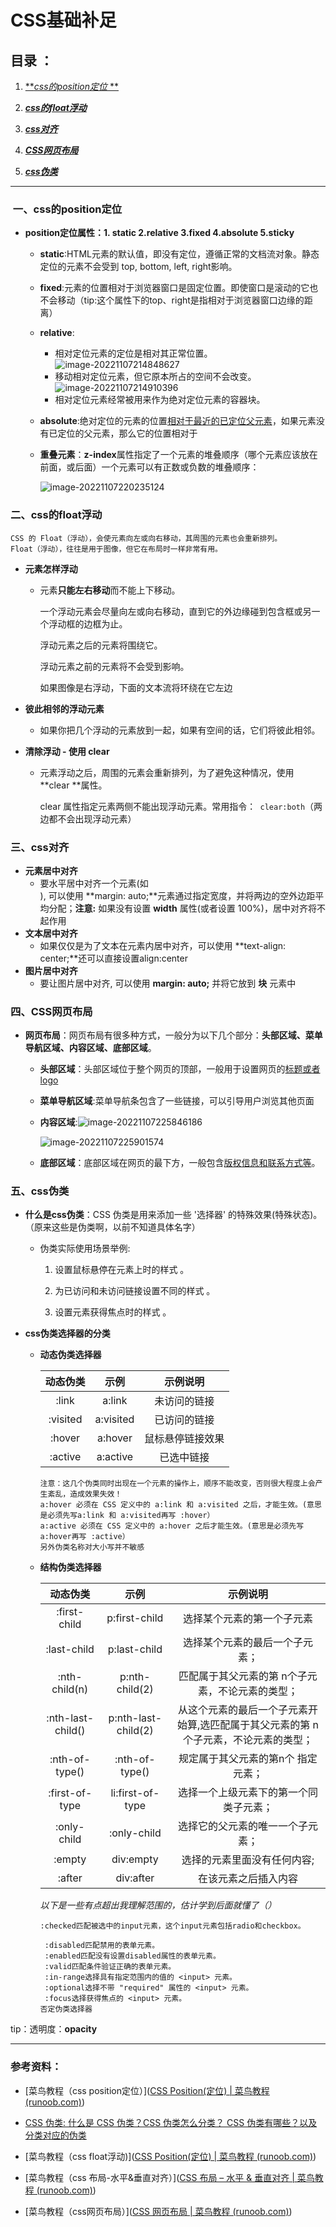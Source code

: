 

# CSS基础补足

## 目录 ：

  1. <a href=#t1>***css的position定位* **</a>

  2. ***<a href=#t3>css的float浮动</a>***

  3. ***<a href=#t4>css对齐</a>***

  4. ***<a href=#t5>CSS网页布局</a>***

   5. <a href=#t2>***css伪类***</a>

      


-----------



### <a name=t1> 一、css的position定位</a>

* **position定位属性：1. static 2.relative 3.fixed 4.absolute 5.sticky**
  
  * **static**:HTML元素的默认值，即没有定位，遵循正常的文档流对象。静态定位的元素不会受到 top, bottom, left, right影响。
  
  * **fixed**:元素的位置相对于浏览器窗口是固定位置。即使窗口是滚动的它也不会移动（tip:这个属性下的top、right是指相对于浏览器窗口边缘的距离）
  
  * **relative**:
  
    * 相对定位元素的定位是相对其正常位置。![image-20221107214848627](C:\Users\BPRQ\AppData\Roaming\Typora\typora-user-images\image-20221107214848627.png)
    * 移动相对定位元素，但它原本所占的空间不会改变。![image-20221107214910396](C:\Users\BPRQ\AppData\Roaming\Typora\typora-user-images\image-20221107214910396.png)
    * 相对定位元素经常被用来作为绝对定位元素的容器块。
  
  * **absolute**:绝对定位的元素的位置<u>相对于最近的已定位父元素</u>，如果元素没有已定位的父元素，那么它的位置相对于<html>
  
  * **重叠元素**：**z-index**属性指定了一个元素的堆叠顺序（哪个元素应该放在前面，或后面）一个元素可以有正数或负数的堆叠顺序：
  
    ![image-20221107220235124](C:\Users\BPRQ\AppData\Roaming\Typora\typora-user-images\image-20221107220235124.png)



### <a name=t3>二、css的float浮动</a>

```
CSS 的 Float（浮动），会使元素向左或向右移动，其周围的元素也会重新排列。
Float（浮动），往往是用于图像，但它在布局时一样非常有用。
```

* **元素怎样浮动**

  * 元素**只能左右移动**而不能上下移动。

    一个浮动元素会尽量向左或向右移动，直到它的外边缘碰到包含框或另一个浮动框的边框为止。

    浮动元素之后的元素将围绕它。

    浮动元素之前的元素将不会受到影响。
  
    如果图像是右浮动，下面的文本流将环绕在它左边
  
* **彼此相邻的浮动元素**
  
  * 如果你把几个浮动的元素放到一起，如果有空间的话，它们将彼此相邻。
  
* **清除浮动 - 使用 clear**
  
  * 元素浮动之后，周围的元素会重新排列，为了避免这种情况，使用 **clear **属性。
  
    clear 属性指定元素两侧不能出现浮动元素。常用指令：` clear:both`（两边都不会出现浮动元素）
  
    
  

### <a name=t4>三、css对齐</a>

* **元素居中对齐**
  * 要水平居中对齐一个元素(如 <div>), 可以使用 **margin: auto;**元素通过指定宽度，并将两边的空外边距平均分配；**注意:** 如果没有设置 **width** 属性(或者设置 100%)，居中对齐将不起作用
* **文本居中对齐**
  * 如果仅仅是为了文本在元素内居中对齐，可以使用 **text-align: center;**还可以直接设置align:center
* **图片居中对齐**
  * 要让图片居中对齐, 可以使用 **margin: auto;** 并将它放到 **块** 元素中



### <a name=t5>四、CSS网页布局</a>

* **网页布局**：网页布局有很多种方式，一般分为以下几个部分：**头部区域、菜单导航区域、内容区域、底部区域**。

  * **头部区域**：头部区域位于整个网页的顶部，一般用于设置网页的<u>标题或者 logo</u>

  * **菜单导航区域**:菜单导航条包含了一些链接，可以引导用户浏览其他页面

  * **内容区域**:![image-20221107225846186](C:\Users\BPRQ\AppData\Roaming\Typora\typora-user-images\image-20221107225846186.png)

    ![image-20221107225901574](C:\Users\BPRQ\AppData\Roaming\Typora\typora-user-images\image-20221107225901574.png)

  * **底部区域**：底部区域在网页的最下方，一般包含<u>版权信息和联系方式等</u>。



### <a name=t2>五、css伪类</a>

* **什么是css伪类**：CSS 伪类是用来添加一些 '选择器' 的特殊效果(特殊状态)。（原来这些是伪类啊，以前不知道具体名字）

  * 伪类实际使用场景举例:

    1. 设置鼠标悬停在元素上时的样式 。

    2. 为已访问和未访问链接设置不同的样式 。

    3. 设置元素获得焦点时的样式 。

* **css伪类选择器的分类**

    * **动态伪类选择器**

      | 动态伪类 |   示例    |     示例说明     |
      | :------: | :-------: | :--------------: |
      |  :link   |  a:link   |   未访问的链接   |
      | :visited | a:visited |   已访问的链接   |
      |  :hover  |  a:hover  | 鼠标悬停链接效果 |
      | :active  | a:active  |    已选中链接    |
    
      ```
      注意：这几个伪类同时出现在一个元素的操作上，顺序不能改变，否则很大程度上会产生紊乱，造成效果失效！
      a:hover 必须在 CSS 定义中的 a:link 和 a:visited 之后，才能生效。(意思是必须先写a:link 和 a:visited再写 :hover）
      a:active 必须在 CSS 定义中的 a:hover 之后才能生效。(意思是必须先写a:hover再写 :active）
      另外伪类名称对大小写并不敏感 
      ```
    
    * **结构伪类选择器**
    
        |     动态伪类      |        示例         |                           示例说明                           |
        | :---------------: | :-----------------: | :----------------------------------------------------------: |
        |   :first-child    |    p:first-child    |                  选择某个元素的第一个子元素                  |
        |    :last-child    |    p:last-child     |                选择某个元素的最后一个子元素；                |
        |   :nth-child(n)   |   p:nth-child(2)    |       匹配属于其父元素的第 n个子元素，不论元素的类型；       |
        | :nth-last-child() | p:nth-last-child(2) | 从这个元素的最后一个子元素开始算,选匹配属于其父元素的第 n个子元素，不论元素的类型； |
        |  :nth-of-type()   |   :nth-of-type()    |             规定属于其父元素的第n个 指定 元素；              |
        |  :first-of-type   |  li:first-of-type   |            选择一个上级元素下的第一个同类子元素；            |
        |    :only-child    |     :only-child     |               选择它的父元素的唯一一个子元素；               |
        |      :empty       |      div:empty      |                 选择的元素里面没有任何内容;                  |
        |      :after       |      div:after      |                     在该元素之后插入内容                     |
      
      *以下是一些有点超出我理解范围的，估计学到后面就懂了（）*
      
      ```
      :checked匹配被选中的input元素，这个input元素包括radio和checkbox。
      
       :disabled匹配禁用的表单元素。
       :enabled匹配没有设置disabled属性的表单元素。
       :valid匹配条件验证正确的表单元素。
       :in-range选择具有指定范围内的值的 <input> 元素。
       :optional选择不带 "required" 属性的 <input> 元素。
       :focus选择获得焦点的 <input> 元素。
      否定伪类选择器
      ```
      

tip：透明度：**opacity**

------------

### 参考资料：

* [菜鸟教程（css position定位）]([CSS Position(定位) | 菜鸟教程 (runoob.com)](https://www.runoob.com/css/css-positioning.html))

* [CSS 伪类: 什么是 CSS 伪类？CSS 伪类怎么分类？ CSS 伪类有哪些？以及分类对应的伪类](https://blog.csdn.net/wuzhiyue2/article/details/118494100)

* [菜鸟教程（css float浮动)]([CSS Position(定位) | 菜鸟教程 (runoob.com)](https://www.runoob.com/css/css-positioning.html))

* [菜鸟教程（css 布局-水平&垂直对齐）]([CSS 布局 – 水平 & 垂直对齐 | 菜鸟教程 (runoob.com)](https://www.runoob.com/css/css-align.html))

* [菜鸟教程（css网页布局）]([CSS 网页布局 | 菜鸟教程 (runoob.com)](https://www.runoob.com/css/css-website-layout.html))